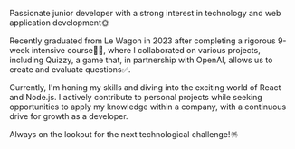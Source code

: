 Passionate junior developer with a strong interest in technology and web application development🌞

Recently graduated from Le Wagon in 2023 after completing a rigorous 9-week intensive course🏋🏽, where I collaborated on various projects, including Quizzy, a game that, in partnership with OpenAI, allows us to create and evaluate questions✅. 

Currently, I'm honing my skills and diving into the exciting world of React and Node.js. I actively contribute to personal projects while seeking opportunities to apply my knowledge within a company, with a continuous drive for growth as a developer. 

Always on the lookout for the next technological challenge!🪅

<!--
**Erikruiz1/Erikruiz1** is a ✨ _special_ ✨ repository because its `README.md` (this file) appears on your GitHub profile.

Here are some ideas to get you started:

- 🔭 I’m currently working on ...
- 🌱 I’m currently learning ...
- 👯 I’m looking to collaborate on ...
- 🤔 I’m looking for help with ...
- 💬 Ask me about ...
- 📫 How to reach me: ...
- 😄 Pronouns: ...
- ⚡ Fun fact: ...
-->
